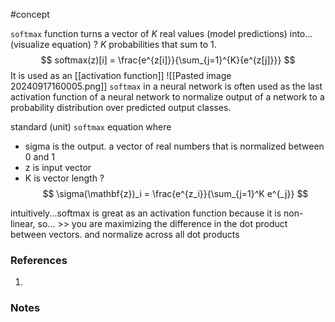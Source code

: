 #concept

`softmax` function turns a vector of $K$ real values (model predictions) into... (visualize equation)
?
$K$ probabilities that sum to 1.
$$
softmax(z)[i] = \frac{e^{z[i]}}{\sum_{j=1}^{K}{e^{z[j]}}}
$$
It is used as an [[activation function]] 
![[Pasted image 20240917160005.png]]
 `softmax` in a neural network is often used as the last activation function of a neural network to normalize output of a network to a probability distribution over predicted output classes.
<!--LEARN:nJvpCllS-->


standard (unit) `softmax` equation where
- sigma is the output. a vector of real numbers that is normalized between 0 and 1
- z is input vector
- K is vector length
?
$$
\sigma(\mathbf{z})_i = \frac{e^{z_i}}{\sum_{j=1}^K e^{_j}}
$$
<!--LEARN:bMGoqrEG-->


intuitively...softmax is great as an activation function because it is non-linear, so... >> you are maximizing the difference in the dot product between vectors. and normalize across all dot products
<!--LEARN:OBlcO9Qa-->


### References
1. 

### Notes




